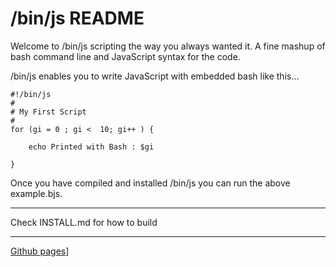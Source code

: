 
# /bin/js README

Welcome to /bin/js scripting the way you always wanted it. A fine mashup of bash command line and JavaScript syntax for the code.

/bin/js enables you to write JavaScript with embedded bash like this...

    #!/bin/js
    #
    # My First Script
    #
    for (gi = 0 ; gi <  10; gi++ ) {

        echo Printed with Bash : $gi

    }

Once you have compiled and installed /bin/js you can run the above example.bjs.

***

Check INSTALL.md for how to build

***

[Github pages](http://teknopaul.github.com/binjs/)]


